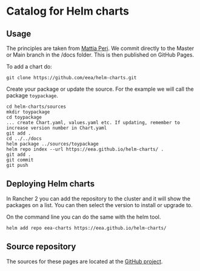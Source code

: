# Catalog for Helm charts

## Usage

The principles are taken from [Mattia Peri](https://medium.com/@mattiaperi/create-a-public-helm-chart-repository-with-github-pages-49b180dbb417). We commit directly to the Master or Main branch in the /docs folder. This is then published on GitHub Pages.

To add a chart do:

    git clone https://github.com/eea/helm-charts.git

Create your package or update the source. For the example we will call the package `toypackage`.

    cd helm-charts/sources
    mkdir toypackage
    cd toypackage
    ... create Chart.yaml, values.yaml etc. If updating, remember to increase version number in Chart.yaml
    git add .
    cd ../../docs
    helm package ../sources/toypackage
    helm repo index --url https://eea.github.io/helm-charts/ .
    git add .
    git commit
    git push

## Deploying Helm charts

In Rancher 2 you can add the repository to the cluster and it will show the packages on a list. You can then select the version to install or upgrade to.

On the command line you can do the same with the helm tool.

    helm add repo eea-charts https://eea.github.io/helm-charts/

## Source repository

The sources for these pages are located at the [GitHub project](https://github.com/eea/helm-charts).

